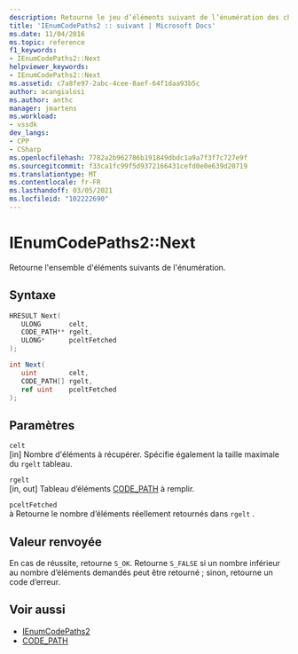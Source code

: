 ```yaml
---
description: Retourne le jeu d’éléments suivant de l’énumération des chemins de code.
title: 'IEnumCodePaths2 :: suivant | Microsoft Docs'
ms.date: 11/04/2016
ms.topic: reference
f1_keywords:
- IEnumCodePaths2::Next
helpviewer_keywords:
- IEnumCodePaths2::Next
ms.assetid: c7a8fe97-2abc-4cee-8aef-64f1daa93b5c
author: acangialosi
ms.author: anthc
manager: jmartens
ms.workload:
- vssdk
dev_langs:
- CPP
- CSharp
ms.openlocfilehash: 7782a2b962786b191849dbdc1a9a7f3f7c727e9f
ms.sourcegitcommit: f33ca1fc99f5d9372166431cefd0e0e639d20719
ms.translationtype: MT
ms.contentlocale: fr-FR
ms.lasthandoff: 03/05/2021
ms.locfileid: "102222690"
---
```

# <a name="ienumcodepaths2next"></a>IEnumCodePaths2::Next
Retourne l'ensemble d'éléments suivants de l'énumération.

## <a name="syntax"></a>Syntaxe

```cpp
HRESULT Next(
   ULONG       celt,
   CODE_PATH** rgelt,
   ULONG*      pceltFetched
);
```

```csharp
int Next(
   uint        celt,
   CODE_PATH[] rgelt,
   ref uint    pceltFetched
);
```

## <a name="parameters"></a>Paramètres
`celt`\
[in] Nombre d'éléments à récupérer. Spécifie également la taille maximale du `rgelt` tableau.

`rgelt`\
[in, out] Tableau d’éléments [CODE_PATH](../../../extensibility/debugger/reference/code-path.md) à remplir.

`pceltFetched`\
à Retourne le nombre d’éléments réellement retournés dans `rgelt` .

## <a name="return-value"></a>Valeur renvoyée
 En cas de réussite, retourne `S_OK`. Retourne `S_FALSE` si un nombre inférieur au nombre d’éléments demandés peut être retourné ; sinon, retourne un code d’erreur.

## <a name="see-also"></a>Voir aussi
- [IEnumCodePaths2](../../../extensibility/debugger/reference/ienumcodepaths2.md)
- [CODE_PATH](../../../extensibility/debugger/reference/code-path.md)
